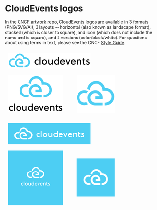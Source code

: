 # CloudEvents logos


In the [CNCF artwork repo](https://github.com/cncf/artwork), CloudEvents logos are available in 3 formats (PNG/SVG/AI), 3 layouts -- horizontal (also known as landscape format), stacked (which is closer to square), and icon (which does not include the name and is square), and 3 versions (color/black/white). For questions about using terms in text, please see the CNCF [Style Guide](https://github.com/cncf/foundation/blob/master/style-guide.md).

<img src="https://github.com/cncf/artwork/blob/master/cloudevents/horizontal/color/cloudevents-horizontal-color.png" width="270" style="display:inline;vertical-align:middle;padding:2%">      &nbsp;  &nbsp;  &nbsp; <img src="https://github.com/cncf/artwork/blob/master/cloudevents/stacked/color/cloudevents-stacked-color.png" width="180" style="display:inline;vertical-align:middle;padding:2%">&nbsp;  &nbsp;  &nbsp; <img src="https://github.com/cncf/artwork/blob/master/cloudevents/icon/color/cloudevents-icon-color.png" width="125" style="display:inline;vertical-align:middle;padding:2%">

<img src="https://github.com/cncf/artwork/blob/master/cloudevents/horizontal/color/cloudevents-horizontal-color-reversed.png" width="270" style="display:inline;vertical-align:middle;padding:2%">      &nbsp;  &nbsp;  &nbsp; <img src="https://github.com/cncf/artwork/blob/master/cloudevents/stacked/color/cloudevents-stacked-color-reversed.png" width="180" style="display:inline;vertical-align:middle;padding:2%">&nbsp;  &nbsp;  &nbsp; <img src="https://github.com/cncf/artwork/blob/master/cloudevents/icon/color/cloudevents-icon-color-reversed.png" width="125" style="display:inline;vertical-align:middle;padding:2%">